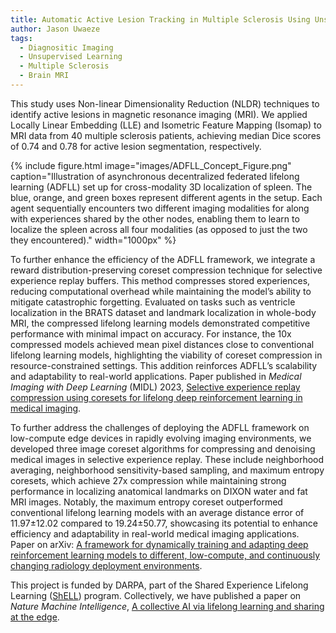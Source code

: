 ```yaml
---
title: Automatic Active Lesion Tracking in Multiple Sclerosis Using Unsupervised Machine Learning
author: Jason Uwaeze
tags:
  - Diagnositic Imaging
  - Unsupervised Learning
  - Multiple Sclerosis
  - Brain MRI
---
```


This study uses Non-linear Dimensionality Reduction (NLDR) techniques to identify active lesions in magnetic resonance imaging (MRI). We applied Locally Linear Embedding (LLE) and Isometric Feature Mapping (Isomap) to MRI data from 40 multiple sclerosis patients, achieving median Dice scores of 0.74 and 0.78 for active lesion segmentation, respectively.

{%
  include figure.html
  image="images/ADFLL_Concept_Figure.png"
  caption="Illustration of asynchronous decentralized federated lifelong learning (ADFLL)
  set up for cross-modality 3D localization of spleen. The blue, orange, and green
  boxes represent different agents in the setup. Each agent sequentially encounters
  two different imaging modalities for along with experiences shared by the other
  nodes, enabling them to learn to localize the spleen across all four modalities (as
  opposed to just the two they encountered)."
  width="1000px"
%}


To further enhance the efficiency of the ADFLL framework, we integrate a reward distribution-preserving coreset compression technique for selective experience replay buffers. This method compresses stored experiences, reducing computational overhead while maintaining the model’s ability to mitigate catastrophic forgetting. Evaluated on tasks such as ventricle localization in the BRATS dataset and landmark localization in whole-body MRI, the compressed lifelong learning models demonstrated competitive performance with minimal impact on accuracy. For instance, the 10x compressed models achieved mean pixel distances close to conventional lifelong learning models, highlighting the viability of coreset compression in resource-constrained settings. This addition reinforces ADFLL’s scalability and adaptability to real-world applications. Paper published in *Medical Imaging with Deep Learning* (MIDL) 2023, [Selective experience replay compression using coresets for lifelong deep reinforcement learning in medical imaging](https://proceedings.mlr.press/v227/zheng24a.html).

To further address the challenges of deploying the ADFLL framework on low-compute edge devices in rapidly evolving imaging environments, we developed three image coreset algorithms for compressing and denoising medical images in selective experience replay. These include neighborhood averaging, neighborhood sensitivity-based sampling, and maximum entropy coresets, which achieve 27x compression while maintaining strong performance in localizing anatomical landmarks on DIXON water and fat MRI images. Notably, the maximum entropy coreset outperformed conventional lifelong learning models with an average distance error of 11.97±12.02 compared to 19.24±50.77, showcasing its potential to enhance efficiency and adaptability in real-world medical imaging applications. Paper on arXiv: [A framework for dynamically training and adapting deep reinforcement learning models to different, low-compute, and continuously changing radiology deployment environments](https://arxiv.org/abs/2306.05310).

This project is funded by DARPA, part of the Shared Experience Lifelong Learning ([ShELL](https://intelligencecommunitynews.com/darpa-launches-shell-program/)) program. Collectively, we have published a paper on *Nature Machine Intelligence*, [A collective AI via lifelong learning and sharing at the edge](https://rdcu.be/dB9zt).
